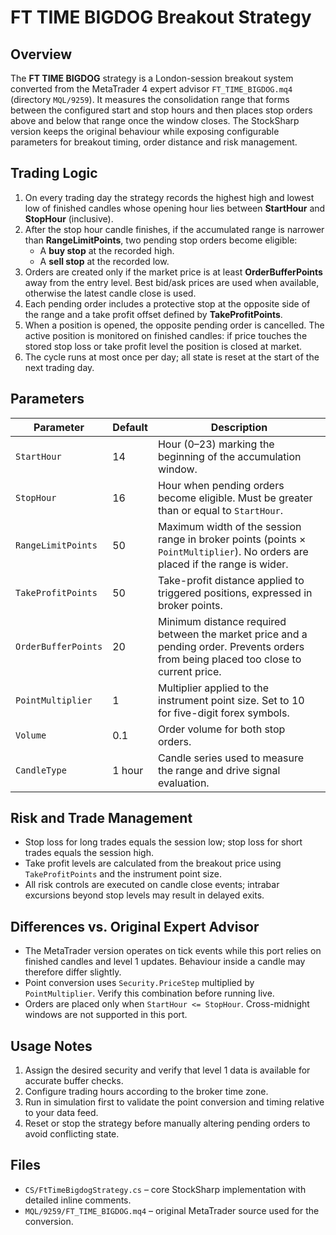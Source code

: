 # FT TIME BIGDOG Breakout Strategy

## Overview
The **FT TIME BIGDOG** strategy is a London-session breakout system converted from the MetaTrader 4 expert advisor `FT_TIME_BIGDOG.mq4` (directory `MQL/9259`).
It measures the consolidation range that forms between the configured start and stop hours and then places stop orders above and below that range once the window closes.
The StockSharp version keeps the original behaviour while exposing configurable parameters for breakout timing, order distance and risk management.

## Trading Logic
1. On every trading day the strategy records the highest high and lowest low of finished candles whose opening hour lies between **StartHour** and **StopHour** (inclusive).
2. After the stop hour candle finishes, if the accumulated range is narrower than **RangeLimitPoints**, two pending stop orders become eligible:
   - A **buy stop** at the recorded high.
   - A **sell stop** at the recorded low.
3. Orders are created only if the market price is at least **OrderBufferPoints** away from the entry level. Best bid/ask prices are used when available, otherwise the latest candle close is used.
4. Each pending order includes a protective stop at the opposite side of the range and a take profit offset defined by **TakeProfitPoints**.
5. When a position is opened, the opposite pending order is cancelled. The active position is monitored on finished candles: if price touches the stored stop loss or take profit level the position is closed at market.
6. The cycle runs at most once per day; all state is reset at the start of the next trading day.

## Parameters
| Parameter | Default | Description |
|-----------|---------|-------------|
| `StartHour` | 14 | Hour (0–23) marking the beginning of the accumulation window. |
| `StopHour` | 16 | Hour when pending orders become eligible. Must be greater than or equal to `StartHour`. |
| `RangeLimitPoints` | 50 | Maximum width of the session range in broker points (points × `PointMultiplier`). No orders are placed if the range is wider. |
| `TakeProfitPoints` | 50 | Take-profit distance applied to triggered positions, expressed in broker points. |
| `OrderBufferPoints` | 20 | Minimum distance required between the market price and a pending order. Prevents orders from being placed too close to current price. |
| `PointMultiplier` | 1 | Multiplier applied to the instrument point size. Set to 10 for five-digit forex symbols. |
| `Volume` | 0.1 | Order volume for both stop orders. |
| `CandleType` | 1 hour | Candle series used to measure the range and drive signal evaluation. |

## Risk and Trade Management
- Stop loss for long trades equals the session low; stop loss for short trades equals the session high.
- Take profit levels are calculated from the breakout price using `TakeProfitPoints` and the instrument point size.
- All risk controls are executed on candle close events; intrabar excursions beyond stop levels may result in delayed exits.

## Differences vs. Original Expert Advisor
- The MetaTrader version operates on tick events while this port relies on finished candles and level 1 updates. Behaviour inside a candle may therefore differ slightly.
- Point conversion uses `Security.PriceStep` multiplied by `PointMultiplier`. Verify this combination before running live.
- Orders are placed only when `StartHour <= StopHour`. Cross-midnight windows are not supported in this port.

## Usage Notes
1. Assign the desired security and verify that level 1 data is available for accurate buffer checks.
2. Configure trading hours according to the broker time zone.
3. Run in simulation first to validate the point conversion and timing relative to your data feed.
4. Reset or stop the strategy before manually altering pending orders to avoid conflicting state.

## Files
- `CS/FtTimeBigdogStrategy.cs` – core StockSharp implementation with detailed inline comments.
- `MQL/9259/FT_TIME_BIGDOG.mq4` – original MetaTrader source used for the conversion.
